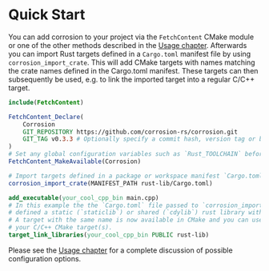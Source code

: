 # Quick Start

You can add corrosion to your project via the `FetchContent` CMake module or one of the other methods
described in the [Usage chapter](usage.md).
Afterwards you can import Rust targets defined in a `Cargo.toml` manifest file by using
`corrosion_import_crate`. This will add CMake targets with names matching the crate names defined
in the Cargo.toml manifest. These targets can then subsequently be used, e.g. to link the imported
target into a regular C/C++ target.

```cmake
include(FetchContent)

FetchContent_Declare(
    Corrosion
    GIT_REPOSITORY https://github.com/corrosion-rs/corrosion.git
    GIT_TAG v0.3.3 # Optionally specify a commit hash, version tag or branch here
)
# Set any global configuration variables such as `Rust_TOOLCHAIN` before this line!
FetchContent_MakeAvailable(Corrosion)

# Import targets defined in a package or workspace manifest `Cargo.toml` file
corrosion_import_crate(MANIFEST_PATH rust-lib/Cargo.toml)

add_executable(your_cool_cpp_bin main.cpp)
# In this example the the `Cargo.toml` file passed to `corrosion_import_crate` is assumed to have
# defined a static (`staticlib`) or shared (`cdylib`) rust library with the name "rust-lib".
# A target with the same name is now available in CMake and you can use it to link the rust library into
# your C/C++ CMake target(s).
target_link_libraries(your_cool_cpp_bin PUBLIC rust-lib)
```

Please see the [Usage chapter](usage.md) for a complete discussion of possible configuration options.
